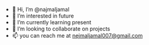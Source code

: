 - 👋 Hi, I’m @najmaljamal
- 👀 I’m interested in future
- 🌱 I’m currently learning present
- 💞️ I’m looking to collaborate on projects
- 📫 you can reach me at nejmaljamal007@gmail.com

<!---
najmaljamal/najmaljamal is a ✨ special ✨ repository because its `README.md` (this file) appears on your GitHub profile.
You can click the Preview link to take a look at your changes.
--->
